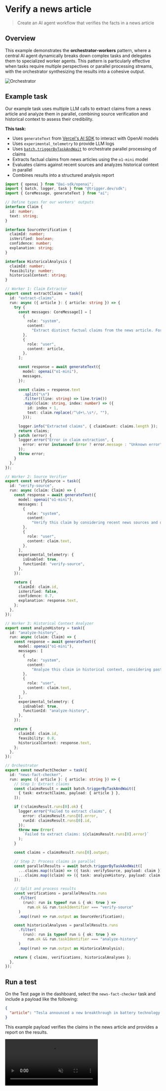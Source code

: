 # Verify a news article

> Create an AI agent workflow that verifies the facts in a news article

## Overview

This example demonstrates the **orchestrator-workers** pattern, where a central AI agent dynamically breaks down complex tasks and delegates them to specialized worker agents. This pattern is particularly effective when tasks require multiple perspectives or parallel processing streams, with the orchestrator synthesizing the results into a cohesive output.

![Orchestrator](https://mintlify.s3.us-west-1.amazonaws.com/trigger/guides/ai-agents/orchestrator-workers.png)

## Example task

Our example task uses multiple LLM calls to extract claims from a news article and analyze them in parallel, combining source verification and historical context to assess their credibility.

**This task:**

* Uses `generateText` from [Vercel's AI SDK](https://sdk.vercel.ai/docs/introduction) to interact with OpenAI models
* Uses `experimental_telemetry` to provide LLM logs
* Uses [`batch.triggerByTaskAndWait`](/triggering#batch-triggerbytaskandwait) to orchestrate parallel processing of claims
* Extracts factual claims from news articles using the `o1-mini` model
* Evaluates claims against recent sources and analyzes historical context in parallel
* Combines results into a structured analysis report

```typescript
import { openai } from "@ai-sdk/openai";
import { batch, logger, task } from "@trigger.dev/sdk";
import { CoreMessage, generateText } from "ai";

// Define types for our workers' outputs
interface Claim {
  id: number;
  text: string;
}

interface SourceVerification {
  claimId: number;
  isVerified: boolean;
  confidence: number;
  explanation: string;
}

interface HistoricalAnalysis {
  claimId: number;
  feasibility: number;
  historicalContext: string;
}

// Worker 1: Claim Extractor
export const extractClaims = task({
  id: "extract-claims",
  run: async ({ article }: { article: string }) => {
    try {
      const messages: CoreMessage[] = [
        {
          role: "system",
          content:
            "Extract distinct factual claims from the news article. Format as numbered claims.",
        },
        {
          role: "user",
          content: article,
        },
      ];

      const response = await generateText({
        model: openai("o1-mini"),
        messages,
      });

      const claims = response.text
        .split("\n")
        .filter((line: string) => line.trim())
        .map((claim: string, index: number) => ({
          id: index + 1,
          text: claim.replace(/^\d+\.\s*/, ""),
        }));

      logger.info("Extracted claims", { claimCount: claims.length });
      return claims;
    } catch (error) {
      logger.error("Error in claim extraction", {
        error: error instanceof Error ? error.message : "Unknown error",
      });
      throw error;
    }
  },
});

// Worker 2: Source Verifier
export const verifySource = task({
  id: "verify-source",
  run: async (claim: Claim) => {
    const response = await generateText({
      model: openai("o1-mini"),
      messages: [
        {
          role: "system",
          content:
            "Verify this claim by considering recent news sources and official statements. Assess reliability.",
        },
        {
          role: "user",
          content: claim.text,
        },
      ],
      experimental_telemetry: {
        isEnabled: true,
        functionId: "verify-source",
      },
    });

    return {
      claimId: claim.id,
      isVerified: false,
      confidence: 0.7,
      explanation: response.text,
    };
  },
});

// Worker 3: Historical Context Analyzer
export const analyzeHistory = task({
  id: "analyze-history",
  run: async (claim: Claim) => {
    const response = await generateText({
      model: openai("o1-mini"),
      messages: [
        {
          role: "system",
          content:
            "Analyze this claim in historical context, considering past announcements and technological feasibility.",
        },
        {
          role: "user",
          content: claim.text,
        },
      ],
      experimental_telemetry: {
        isEnabled: true,
        functionId: "analyze-history",
      },
    });

    return {
      claimId: claim.id,
      feasibility: 0.8,
      historicalContext: response.text,
    };
  },
});

// Orchestrator
export const newsFactChecker = task({
  id: "news-fact-checker",
  run: async ({ article }: { article: string }) => {
    // Step 1: Extract claims
    const claimsResult = await batch.triggerByTaskAndWait([
      { task: extractClaims, payload: { article } },
    ]);

    if (!claimsResult.runs[0].ok) {
      logger.error("Failed to extract claims", {
        error: claimsResult.runs[0].error,
        runId: claimsResult.runs[0].id,
      });
      throw new Error(
        `Failed to extract claims: ${claimsResult.runs[0].error}`
      );
    }

    const claims = claimsResult.runs[0].output;

    // Step 2: Process claims in parallel
    const parallelResults = await batch.triggerByTaskAndWait([
      ...claims.map((claim) => ({ task: verifySource, payload: claim })),
      ...claims.map((claim) => ({ task: analyzeHistory, payload: claim })),
    ]);

    // Split and process results
    const verifications = parallelResults.runs
      .filter(
        (run): run is typeof run & { ok: true } =>
          run.ok && run.taskIdentifier === "verify-source"
      )
      .map((run) => run.output as SourceVerification);

    const historicalAnalyses = parallelResults.runs
      .filter(
        (run): run is typeof run & { ok: true } =>
          run.ok && run.taskIdentifier === "analyze-history"
      )
      .map((run) => run.output as HistoricalAnalysis);

    return { claims, verifications, historicalAnalyses };
  },
});
```

## Run a test

On the Test page in the dashboard, select the `news-fact-checker` task and include a payload like the following:

```json
{
  "article": "Tesla announced a new breakthrough in battery technology today. The company claims their new batteries will have 50% more capacity and cost 30% less to produce. Elon Musk stated this development will enable electric vehicles to achieve price parity with gasoline cars by 2024. The new batteries are scheduled to enter production next quarter at the Texas Gigafactory."
}
```

This example payload verifies the claims in the news article and provides a report on the results.

<video src="https://content.trigger.dev/agent-orchestrator-workers.mp4" controls muted autoPlay loop />
